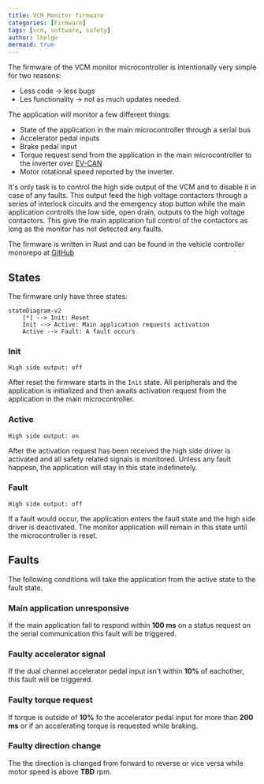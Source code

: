 ```yaml
---
title: VCM Monitor firmware
categories: [Firmware]
tags: [vcm, software, safety]
author: lhelge
mermaid: true
---
```


The firmware of the VCM monitor microcontroller is intentionally very simple for two reasons:
- Less code -> less bugs
- Les functionality -> not as much updates needed.

The application will monitor a few different things:
- State of the application in the main microcontroller through a serial bus
- Accelerator pedal inputs
- Brake pedal input
- Torque request send from the application in the main microcontroller to the inverter over [EV-CAN](/posts/nissan_leaf_ev-can)
- Motor rotational speed reported by the inverter.

It's only task is to control the high side output of the VCM and to disable it in case of any faults. This output feed the high voltage contactors through a series of interlock circuits and the emergency stop button while the main application controlls the low side, open drain, outputs to the high voltage contactors. This give the main application full control of the contactors as long as the monitor has not detected any faults.

The firmware is written in Rust and can be found in the vehicle controller monorepo at [GitHub](https://github.com/aphid-ev/vehicle-controller/tree/main/firmware/monitor-app)

## States
The firmware only have three states:
```mermaid
stateDiagram-v2
    [*] --> Init: Reset
    Init --> Active: Main application requests activation
    Active --> Fault: A fault occurs
```
### Init
`High side output: off`

After reset the firmware starts in the `Init` state. All peripherals and the application is initialized and then awaits activation request from the application in the main microcontroller.

### Active
`High side output: on`

After the activation request has been received the high side driver is activated and all safety related signals is monitored. Unless any fault happesn, the application will stay in this state indefinetely.

### Fault
`High side output: off`

If a fault would occur, the application enters the fault state and the high side driver is deactivated. The monitor application will remain in this state until the microcontroller is reset.

## Faults
The following conditions will take the application from the active state to the fault state.

### Main application unresponsive
If the main application fail to respond within **100 ms** on a status request on the serial communication this fault will be triggered.

### Faulty accelerator signal
If the dual channel accelerator pedal input isn't within **10%** of eachother, this fault will be triggered.

### Faulty torque request
If torque is outside of **10%** fo the accelerator pedal input for more than **200 ms** or if an accelerating torque is requested while braking.

### Faulty direction change
The the direction is changed from forward to reverse or vice versa while motor speed is above **TBD** rpm.
